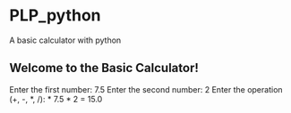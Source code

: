 # PLP_python
 A basic  calculator with python 
## Welcome to the Basic Calculator!
Enter the first number: 7.5
Enter the second number: 2
Enter the operation (+, -, *, /): *
7.5 * 2 = 15.0
